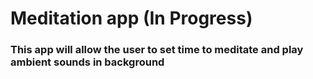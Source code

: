 # Meditation app (In Progress)

### This app will allow the user to set time to meditate and play ambient sounds in background
